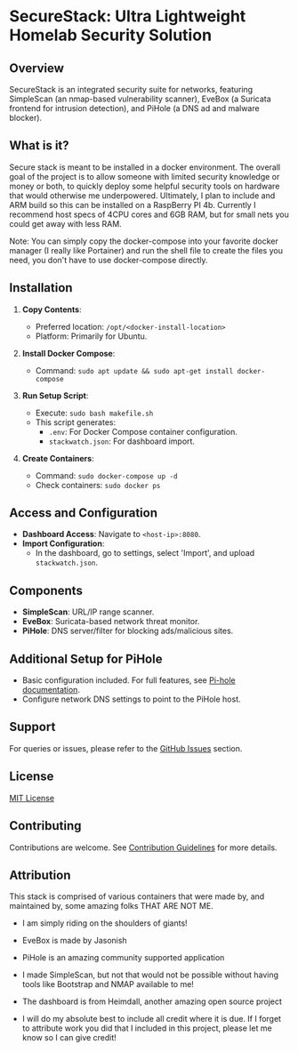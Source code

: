 # SecureStack: Ultra Lightweight Homelab Security Solution

## Overview
SecureStack is an integrated security suite for networks, featuring SimpleScan (an nmap-based vulnerability scanner), EveBox (a Suricata frontend for intrusion detection), and PiHole (a DNS ad and malware blocker).

## What is it?
Secure stack is meant to be installed in a docker environment. The overall goal of the project is to allow someone with limited security knowledge or money or both, to quickly deploy some helpful security tools on hardware that would otherwise me underpowered. Ultimately, I plan to include and ARM build so this can be installed on a RaspBerry PI 4b. Currently I recommend host specs of 4CPU cores and 6GB RAM, but for small nets you could get away with less RAM.

Note: You can simply copy the docker-compose into your favorite docker manager (I really like Portainer) and run the shell file to create the files you need, you don't have to use docker-compose directly. 

## Installation
1. **Copy Contents**: 
   - Preferred location: `/opt/<docker-install-location>`
   - Platform: Primarily for Ubuntu.

2. **Install Docker Compose**:
   - Command: `sudo apt update && sudo apt-get install docker-compose`

3. **Run Setup Script**:
   - Execute: `sudo bash makefile.sh`
   - This script generates:
     - `.env`: For Docker Compose container configuration.
     - `stackwatch.json`: For dashboard import.

4. **Create Containers**:
   - Command: `sudo docker-compose up -d`
   - Check containers: `sudo docker ps`

## Access and Configuration
- **Dashboard Access**: Navigate to `<host-ip>:8080`.
- **Import Configuration**:
  - In the dashboard, go to settings, select 'Import', and upload `stackwatch.json`.

## Components
- **SimpleScan**: URL/IP range scanner.
- **EveBox**: Suricata-based network threat monitor.
- **PiHole**: DNS server/filter for blocking ads/malicious sites.

## Additional Setup for PiHole
- Basic configuration included. For full features, see [Pi-hole documentation](https://pi-hole.net/).
- Configure network DNS settings to point to the PiHole host.

## Support
For queries or issues, please refer to the [GitHub Issues](#) section.

## License
[MIT License](LICENSE)

## Contributing
Contributions are welcome. See [Contribution Guidelines](CONTRIBUTING.md) for more details.

## Attribution
This stack is comprised of various containers that were made by, and maintained by, some amazing folks THAT ARE NOT ME. 
- I am simply riding on the shoulders of giants! 
- EveBox is made by Jasonish
- PiHole is an amazing community supported application
- I made SimpleScan, but not that would not be possible without having tools like Bootstrap and NMAP available to me!
- The dashboard is from Heimdall, another amazing open source project

- I will do my absolute best to include all credit where it is due. If I forget to attribute work you did that I included in this project, please let me know so I can give credit! 
